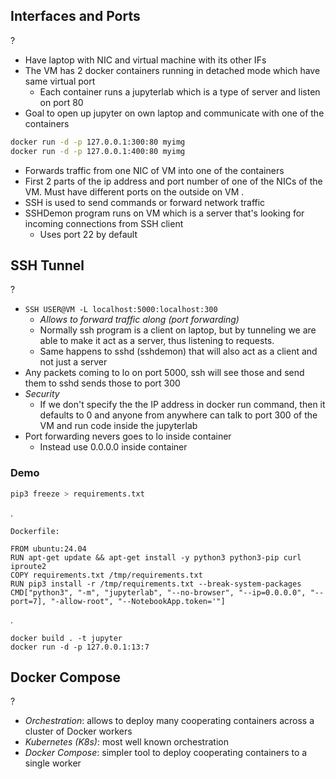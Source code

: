 ## Interfaces and Ports
?
- Have laptop with NIC and virtual machine with its other IFs
- The VM has 2 docker containers running in detached mode which have same virtual port
	- Each container runs a jupyterlab which is a type of server and listen on port 80
- Goal to open up jupyter on own laptop and communicate with one of the containers
```Bash
docker run -d -p 127.0.0.1:300:80 myimg
docker run -d -p 127.0.0.1:400:80 myimg
```
- Forwards traffic from one NIC of VM into one of the containers
- First 2 parts of the ip address and port number of one of the NICs of the VM. Must have different ports on the outside on VM
.
- SSH is used to send commands or forward network traffic
- SSHDemon program runs on VM which is a server that's looking for incoming connections from SSH client
	- Uses port 22 by default

## SSH Tunnel
?
- `SSH USER@VM -L localhost:5000:localhost:300`
	- *Allows to forward traffic along (port forwarding)*
	- Normally ssh program is a client on laptop, but by tunneling we are able to make it act as a server, thus listening to requests.
	- Same happens to sshd (sshdemon) that will also act as a client and not just a server
- Any packets coming to lo on port 5000, ssh will see those and send them to sshd sends those to port 300
- *Security*
	- If we don't specify the the IP address in docker run command, then it defaults to 0 and anyone from anywhere can talk to port 300 of the VM and run code inside the jupyterlab
- Port forwarding nevers goes to lo inside container
	- Instead use 0.0.0.0 inside container

### Demo
```Bash
pip3 freeze > requirements.txt
```
.
```
Dockerfile:

FROM ubuntu:24.04
RUN apt-get update && apt-get install -y python3 python3-pip curl iproute2
COPY requirements.txt /tmp/requirements.txt
RUN pip3 install -r /tmp/requirements.txt --break-system-packages
CMD["python3", "-m", "jupyterlab", "--no-browser", "--ip=0.0.0.0", "--port=7], "-allow-root", "--NotebookApp.token='"]
```
.
```
docker build . -t jupyter
docker run -d -p 127.0.0.1:13:7
```

## Docker Compose 
?
- *Orchestration*: allows to deploy many cooperating containers across a cluster of Docker workers
- *Kubernetes (K8s)*: most well known orchestration
- *Docker Compose*: simpler tool to deploy cooperating containers to a single worker